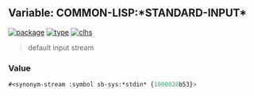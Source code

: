 ## Variable: COMMON-LISP:\*STANDARD-INPUT\*
[![package](https://img.shields.io/badge/Package-COMMON--LISP-5f9ea0.svg?style=social&colorA=999999)](../) [![type](https://img.shields.io/badge/Type-Variable-5f9ea0.svg?style=social&colorA=999999)](../#variable) [![clhs](https://img.shields.io/badge/CLHS-*STANDARD--INPUT*-5f9ea0.svg?style=social&colorA=999999)](http://www.lispworks.com/documentation/HyperSpec/Body/v_debug_.htm) 

> default input stream

### Value
```cl
#<synonym-stream :symbol sb-sys:*stdin* {1000028b53}>
```
